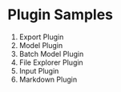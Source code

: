 # Plugin Samples

1. Export Plugin
2. Model Plugin
3. Batch Model Plugin
4. File Explorer Plugin
5. Input Plugin
6. Markdown Plugin
